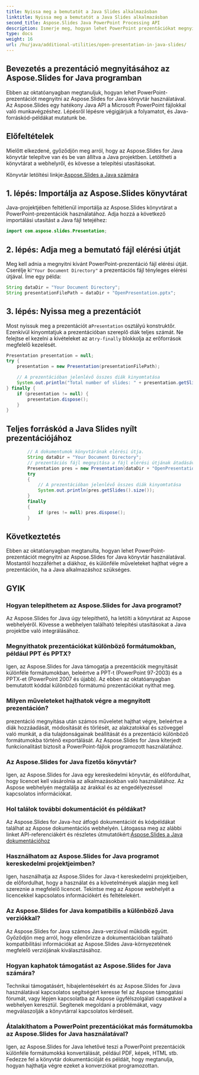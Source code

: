 ```yaml
---
title: Nyissa meg a bemutatót a Java Slides alkalmazásban
linktitle: Nyissa meg a bemutatót a Java Slides alkalmazásban
second_title: Aspose.Slides Java PowerPoint Processing API
description: Ismerje meg, hogyan lehet PowerPoint prezentációkat megnyitni Java nyelven az Aspose.Slides for Java segítségével. Lépésről lépésre útmutató forráskód-példákkal a hatékony prezentációkezeléshez.
type: docs
weight: 16
url: /hu/java/additional-utilities/open-presentation-in-java-slides/
---
```


## Bevezetés a prezentáció megnyitásához az Aspose.Slides for Java programban

Ebben az oktatóanyagban megtanuljuk, hogyan lehet PowerPoint-prezentációt megnyitni az Aspose.Slides for Java könyvtár használatával. Az Aspose.Slides egy hatékony Java API a Microsoft PowerPoint fájlokkal való munkavégzéshez. Lépésről lépésre végigjárjuk a folyamatot, és Java-forráskód-példákat mutatunk be.

## Előfeltételek

Mielőtt elkezdené, győződjön meg arról, hogy az Aspose.Slides for Java könyvtár telepítve van és be van állítva a Java projektben. Letöltheti a könyvtárat a webhelyről, és kövesse a telepítési utasításokat.

 Könyvtár letöltési linkje:[Aspose.Slides a Java számára](https://releases.aspose.com/slides/java/)

## 1. lépés: Importálja az Aspose.Slides könyvtárat

Java-projektjében feltétlenül importálja az Aspose.Slides könyvtárat a PowerPoint-prezentációk használatához. Adja hozzá a következő importálási utasítást a Java fájl tetejéhez:

```java
import com.aspose.slides.Presentation;
```

## 2. lépés: Adja meg a bemutató fájl elérési útját

 Meg kell adnia a megnyitni kívánt PowerPoint-prezentáció fájl elérési útját. Cserélje ki`"Your Document Directory"` a prezentációs fájl tényleges elérési útjával. Íme egy példa:

```java
String dataDir = "Your Document Directory";
String presentationFilePath = dataDir + "OpenPresentation.pptx";
```

## 3. lépés: Nyissa meg a prezentációt

 Most nyissuk meg a prezentációt a`Presentation` osztályú konstruktőr. Ezenkívül kinyomtatjuk a prezentációban szereplő diák teljes számát. Ne felejtse el kezelni a kivételeket az a`try-finally` blokkolja az erőforrások megfelelő kezelését.

```java
Presentation presentation = null;
try {
    presentation = new Presentation(presentationFilePath);

    // A prezentációban jelenlévő összes diák kinyomtatása
    System.out.println("Total number of slides: " + presentation.getSlides().size());
} finally {
    if (presentation != null) {
        presentation.dispose();
    }
}
```

## Teljes forráskód a Java Slides nyílt prezentációjához

```java
        // A dokumentumok könyvtárának elérési útja.
        String dataDir = "Your Document Directory";
        // prezentációs fájl megnyitása a fájl elérési útjának átadásával a Presentation osztály konstruktorának
        Presentation pres = new Presentation(dataDir + "OpenPresentation.pptx");
        try
        {
            // A prezentációban jelenlévő összes diák kinyomtatása
            System.out.println(pres.getSlides().size());
        }
        finally
        {
            if (pres != null) pres.dispose();
        }
```

## Következtetés

Ebben az oktatóanyagban megtanulta, hogyan lehet PowerPoint-prezentációt megnyitni az Aspose.Slides for Java könyvtár használatával. Mostantól hozzáférhet a diákhoz, és különféle műveleteket hajthat végre a prezentáción, ha a Java alkalmazáshoz szükséges.

## GYIK

### Hogyan telepíthetem az Aspose.Slides for Java programot?

Az Aspose.Slides for Java úgy telepíthető, ha letölti a könyvtárat az Aspose webhelyéről. Kövesse a webhelyen található telepítési utasításokat a Java projektbe való integrálásához.

### Megnyithatok prezentációkat különböző formátumokban, például PPT és PPTX?

Igen, az Aspose.Slides for Java támogatja a prezentációk megnyitását különféle formátumokban, beleértve a PPT-t (PowerPoint 97-2003) és a PPTX-et (PowerPoint 2007 és újabb). Az ebben az oktatóanyagban bemutatott kóddal különböző formátumú prezentációkat nyithat meg.

### Milyen műveleteket hajthatok végre a megnyitott prezentáción?

prezentáció megnyitása után számos műveletet hajthat végre, beleértve a diák hozzáadását, módosítását és törlését, az alakzatokkal és szöveggel való munkát, a dia tulajdonságainak beállítását és a prezentáció különböző formátumokba történő exportálását. Az Aspose.Slides for Java kiterjedt funkcionalitást biztosít a PowerPoint-fájlok programozott használatához.

### Az Aspose.Slides for Java fizetős könyvtár?

Igen, az Aspose.Slides for Java egy kereskedelmi könyvtár, és előfordulhat, hogy licencet kell vásárolnia az alkalmazásokban való használatához. Az Aspose webhelyén megtalálja az árakkal és az engedélyezéssel kapcsolatos információkat.

### Hol találok további dokumentációt és példákat?

 Az Aspose.Slides for Java-hoz átfogó dokumentációt és kódpéldákat találhat az Aspose dokumentációs webhelyén. Látogassa meg az alábbi linket API-referenciákért és részletes útmutatókért:[Aspose.Slides a Java dokumentációhoz](https://reference.aspose.com/slides/java/)

### Használhatom az Aspose.Slides for Java programot kereskedelmi projektjeimben?

Igen, használhatja az Aspose.Slides for Java-t kereskedelmi projektjeiben, de előfordulhat, hogy a használat és a követelmények alapján meg kell szereznie a megfelelő licencet. Tekintse meg az Aspose webhelyét a licencekkel kapcsolatos információkért és feltételekért.

### Az Aspose.Slides for Java kompatibilis a különböző Java verziókkal?

Az Aspose.Slides for Java számos Java-verzióval működik együtt. Győződjön meg arról, hogy ellenőrizze a dokumentációban található kompatibilitási információkat az Aspose.Slides Java-környezetének megfelelő verziójának kiválasztásához.

### Hogyan kaphatok támogatást az Aspose.Slides for Java számára?

Technikai támogatásért, hibajelentésekért és az Aspose.Slides for Java használatával kapcsolatos segítségért keresse fel az Aspose támogatási fórumát, vagy lépjen kapcsolatba az Aspose ügyfélszolgálati csapatával a webhelyen keresztül. Segítenek megoldani a problémákat, vagy megválaszolják a könyvtárral kapcsolatos kérdéseit.

### Átalakíthatom a PowerPoint prezentációkat más formátumokba az Aspose.Slides for Java használatával?

Igen, az Aspose.Slides for Java lehetővé teszi a PowerPoint prezentációk különféle formátumokká konvertálását, például PDF, képek, HTML stb. Fedezze fel a könyvtár dokumentációját és példáit, hogy megtanulja, hogyan hajthatja végre ezeket a konverziókat programozottan.